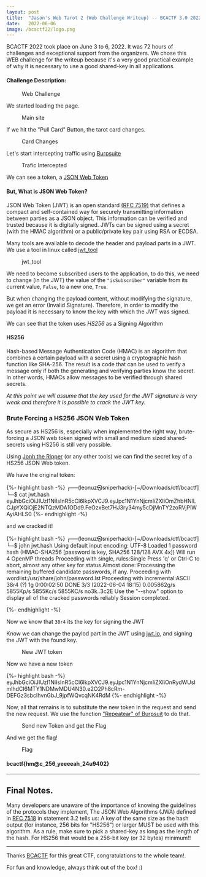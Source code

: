 ```yaml
---
layout: post
title:  "Jason's Web Tarot 2 (Web Challenge Writeup) -- BCACTF 3.0 2022"
date:   2022-06-06
image: /bcactf22/logo.png
---
```

<p class="intro"><span class="dropcap">B</span>CACTF 2022 took place on June 3 to 6, 2022. It was 72 hours of challenges and exceptional support from the organizers.  
We chose this WEB challenge for the writeup because it's a very good practical example of why it is necessary to use a good shared-key in all applications.</p>


#### Challenge Description: 

<figure>
        <img src="/assets/img/bcactf22/chall.png" alt="" />
        <figcaption>Web Challenge</figcaption>
</figure>

We started loading the page.  

<figure>
        <img src="/assets/img/bcactf22/web1.png" alt="" />
        <figcaption>Main site</figcaption>
</figure>

If we hit the "Pull Card" Button, the tarot card changes.

<figure>
        <img src="/assets/img/bcactf22/web2.png" alt="" />
        <figcaption>Card Changes</figcaption>
</figure>

Let's start intercepting traffic using [Burpsuite](https://portswigger.net/burp)  

<figure>
        <img src="/assets/img/bcactf22/Burp-captura_token.png" alt="" />
        <figcaption>Trafic Intercepted</figcaption>
</figure>

We can see a token, a [JSON Web Token](https://jwt.io/introduction)  

#### But, What is JSON Web Token?  
JSON Web Token (JWT) is an open standard [(RFC 7519)](https://datatracker.ietf.org/doc/html/rfc7519) that defines a compact and self-contained way for securely transmitting information between parties as a JSON object. This information can be verified and trusted because it is digitally signed. JWTs can be signed using a secret (with the HMAC algorithm) or a public/private key pair using RSA or ECDSA.

Many tools are available to decode the header and payload parts in a JWT. We use a tool in linux called [jwt_tool](https://github.com/ticarpi/jwt_tool)


<figure>
        <img src="/assets/img/bcactf22/jwt_tool.png" alt="" />
        <figcaption>jwt_tool</figcaption>
</figure>

We need to become subscribed users to the application, to do this, we need to change (in the JWT) the value of the `"isSubscriber"` variable from its current value, `False`, to a new one, `True`. 

But when changing the payload content, without modifying the signature, we get an error (Invalid Signature). Therefore, in order to modify the payload it is necessary to know the key with which the JWT was signed.

We can see that the token uses *HS256* as a Signing Algorithm
 
#### HS256  
Hash-based Message Authentication Code (HMAC) is an algorithm that combines a certain payload with a secret using a cryptographic hash function like SHA-256. The result is a code that can be used to verify a message only if both the generating and verifying parties know the secret. In other words, HMACs allow messages to be verified through shared secrets.

*At this point we will assume that the key used for the JWT signature is very weak and therefore it is possible to crack the JWT key.*

### Brute Forcing a HS256 JSON Web Token
As secure as HS256 is, especially when implemented the right way, brute-forcing a JSON web token signed with small and medium sized shared-secrets using HS256 is still very possible.

Using [Jonh the Ripper](https://www.openwall.com/john/) (or any other tools) we can find the secret key of a HS256 JSON Web token.

We have the original token:

{%- highlight bash -%}
┌──(leonuz㉿sniperhack)-[~/Downloads/ctf/bcactf]
└─$ cat jwt.hash
eyJhbGciOiJIUzI1NiIsInR5cCI6IkpXVCJ9.eyJpc1N1YnNjcmliZXIiOmZhbHNlLCJpYXQiOjE2NTQzMDA1ODd9.FeOzxBet7HJ3ry34my5cDjMnTY2zoRVjPlWAyiAHLS0
{%- endhighlight -%}

and we cracked it!

{%- highlight bash -%}
┌──(leonuz㉿sniperhack)-[~/Downloads/ctf/bcactf]
└─$ john jwt.hash
Using default input encoding: UTF-8
Loaded 1 password hash (HMAC-SHA256 [password is key, SHA256 128/128 AVX 4x])
Will run 4 OpenMP threads
Proceeding with single, rules:Single
Press 'q' or Ctrl-C to abort, almost any other key for status
Almost done: Processing the remaining buffered candidate passwords, if any.
Proceeding with wordlist:/usr/share/john/password.lst
Proceeding with incremental:ASCII
38r4             (?)
1g 0:00:02:50 DONE 3/3 (2022-06-04 18:15) 0.005862g/s 5855Kp/s 5855Kc/s 5855KC/s no3k..3c2E
Use the "--show" option to display all of the cracked passwords reliably
Session completed.

{%- endhighlight -%}

Now we know that `38r4` its the key for signing the JWT

Know we can change the paylod part in the JWT using [jwt.io](https://jwt.io), and signing the JWT with the found key.  


<figure>
        <img src="/assets/img/bcactf22/jwt-io.png" alt="" />
        <figcaption>New JWT token</figcaption>
</figure>


Now we have a new token

{%- highlight bash -%}
eyJhbGciOiJIUzI1NiIsInR5cCI6IkpXVCJ9.eyJpc1N1YnNjcmliZXIiOnRydWUsImlhdCI6MTY1NDMwMDU4N30.e2O2Ph8cRm-DEFGz3sbcIhvnGbJ_9jpfWQvcqNK4RdM
{%- endhighlight -%}

Now, all that remains is to substitute the new token in the request and send the new request. 
We use the function ["Repeatear" of Burpsuit](https://portswigger.net/burp/documentation/desktop/tools/repeater/using) to do that.

<figure>
        <img src="/assets/img/bcactf22/Burp-new.png" alt="" />
        <figcaption>Send new Token and get the Flag</figcaption>
</figure>


And we get the flag!  

<figure>
        <img src="/assets/img/bcactf22/flag.png" alt="" />
        <figcaption>Flag</figcaption>
</figure>


#### bcactf{hm@c_256_yeeeeah_24u9402}

- - -
## Final Notes.  

Many developers are unaware of the importance of knowing the guidelines of the protocols they implement, The JSON Web Algorithms (JWA) defined in [RFC 7518](https://datatracker.ietf.org/doc/html/rfc7518) in statement 3.2 tells us: A key of the same size as the hash output (for instance, 256 bits for "HS256") or larger MUST be used with this algorithm. 
As a rule, make sure to pick a shared-key as long as the length of the hash. 
For HS256 that would be a 256-bit key (or 32 bytes) minimum!!


- - -
Thanks [BCACTF](https://www.bcactf.com/) for this great CTF, congratulations to the whole team!.  

For fun and knowledge, always think out of the box! :)

<figure>
        <img src="/assets/img/bcactf22/cert.png" alt="" />
</figure>
